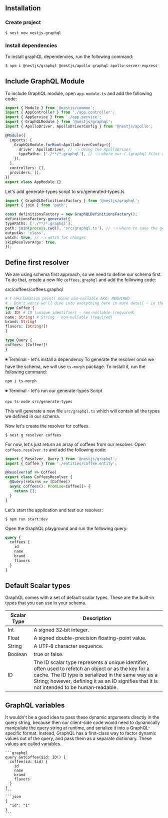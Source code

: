 ## Installation

### Create project

```bash
$ nest new nestjs-graphql
```

### Install dependencies
To install graphQL dependencies, run the following command:
```bash
$ npm i @nestjs/graphql @nestjs/apollo graphql apollo-server-express
```
## Include GraphQL Module
To include GraphQL module, open `app.module.ts` and add the following code:
```typescript
import { Module } from '@nestjs/common';
import { AppController } from './app.controller';
import { AppService } from './app.service';
import { GraphQLModule } from '@nestjs/graphql';
import { ApolloDriver, ApolloDriverConfig } from '@nestjs/apollo';

@Module({
  imports: [
    GraphQLModule.forRoot<ApolloDriverConfig>({
      driver: ApolloDriver, // 👈 Using the ApolloDriver
      typePaths: ['./**/*.graphql'], // 👈 where our (.)graphql files are located
    }),
  ],
  controllers: [],
  providers: [],
})
export class AppModule {}
```
Let's add generate-types script to src/generated-types.ts

```typescript
import { GraphQLDefinitionsFactory } from '@nestjs/graphql';
import { join } from 'path';

const definitionsFactory = new GraphQLDefinitionsFactory();
definitionsFactory.generate({
typePaths: ['./**/*.graphql'],
path: join(process.cwd(), 'src/graphql.ts'), // 👈 where to save the generated file
outputAs: 'class',
watch: true, // 👈 watch for changes
skipResolverArgs: true,
});
```

## Define first resolver
We are using schema first approach, so we need to define our schema first. To do that, create a new file `coffees.graphql` and add the following code:

src/coffees/coffees.graphql
```graphql
# ❗️ (exclamation point) means non-nullable AKA: REQUIRED
# - Don't worry we'll dive into everything here in more detail - in the next lesson
type Coffee {
id: ID! # ID (unique identifier) - non-nullable (required)
name: String! # String - non-nullable (required)
brand: String! 
flavors: [String!]! 
}

type Query {
coffees: [Coffee!]!
}
```
◾️ Terminal - let's install a dependency
To generate the resolver once we have the schema, we will use `ts-morph` package. To install it, run the following command:
```shell
npm i ts-morph
```

◾️ Terminal - let's run our generate-types Script
```shell
npx ts-node src/generate-types
```
This will generate a new file `src/graphql.ts` which will contain all the types we defined in our schema.

Now let's create the resolver for coffees. 
```shell
$ nest g resolver coffees
```
For now, let's just return an array of coffees from our resolver. Open `coffees.resolver.ts` and add the following code:
```typescript
import { Resolver, Query } from '@nestjs/graphql';
import { Coffee } from './entities/coffee.entity';

@Resolver(of => Coffee)
export class CoffeesResolver {
  @Query(returns => [Coffee])
  async coffees(): Promise<Coffee[]> {
    return [];
  }
}
```

Let's start the application and test our resolver:
```shell
$ npm run start:dev
```

Open the GraphQL playground and run the following query:
```graphql
query {
  coffees {
    id
    name
    brand
    flavors
  }
}
```
## Default Scalar types
GraphQL comes with a set of default scalar types. These are the built-in types that you can use in your schema. 

| Scalar Type | Description |
| ----------- | ----------- |
| Int | A signed 32‐bit integer. |
| Float | A signed double-precision floating-point value. |
| String | A UTF‐8 character sequence. |
| Boolean | true or false. |
| ID | The ID scalar type represents a unique identifier, often used to refetch an object or as the key for a cache. The ID type is serialized in the same way as a String; however, defining it as an ID signifies that it is not intended to be human‐readable. |


## GraphQL variables

It wouldn't be a good idea to pass these dynamic arguments directly in the query string, because then our client-side code would need to dynamically manipulate the query string at runtime, and serialize it into a GraphQL-specific format. Instead, GraphQL has a first-class way to factor dynamic values out of the query, and pass them as a separate dictionary. These values are called variables.

    ```graphql
    query GetCoffee($id: ID!) {
      coffee(id: $id) {
        id
        name
        brand
        flavors
      }
    }
    ```
    ```json
    {
      "id": "1"
    }
    ```

